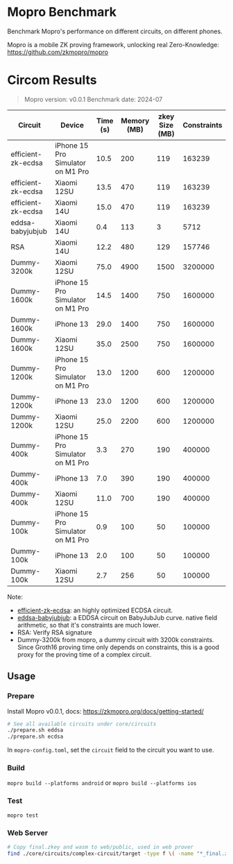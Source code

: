 # Mopro Benchmark

Benchmark Mopro's performance on different circuits, on different phones.

Mopro is a mobile ZK proving framework, unlocking real Zero-Knowledge: https://github.com/zkmopro/mopro

# Circom Results
> Mopro version: v0.0.1
> Benchmark date: 2024-07

| Circuit | Device | Time (s) | Memory (MB) | zkey Size (MB) | Constraints |
|---------|---------|-----------|-------------|--------------|-------------|
| efficient-zk-ecdsa | iPhone 15 Pro Simulator on M1 Pro | 10.5 | 200 | 119 | 163239 |
| efficient-zk-ecdsa | Xiaomi 12SU | 13.5 | 470 | 119 | 163239 |
| efficient-zk-ecdsa | Xiaomi 14U | 15.0 | 470 | 119 | 163239 |
| eddsa-babyjubjub | Xiaomi 14U | 0.4 | 113 | 3 | 5712 |
| RSA | Xiaomi 14U | 12.2 | 480 | 129 | 157746 |
| Dummy-3200k | Xiaomi 12SU | 75.0 | 4900 | 1500 | 3200000 |
| Dummy-1600k | iPhone 15 Pro Simulator on M1 Pro | 14.5 | 1400 | 750 | 1600000 |
| Dummy-1600k | iPhone 13 | 29.0 | 1400 | 750 | 1600000 |
| Dummy-1600k | Xiaomi 12SU | 35.0 | 2500 | 750 | 1600000 |
| Dummy-1200k | iPhone 15 Pro Simulator on M1 Pro | 13.0 | 1200 | 600 | 1200000 |
| Dummy-1200k | iPhone 13 | 23.0 | 1200 | 600 | 1200000 |
| Dummy-1200k | Xiaomi 12SU | 25.0 | 2200 | 600 | 1200000 |
| Dummy-400k | iPhone 15 Pro Simulator on M1 Pro | 3.3 | 270 | 190 | 400000 |
| Dummy-400k | iPhone 13 | 7.0 | 390 | 190 | 400000 |
| Dummy-400k | Xiaomi 12SU | 11.0 | 700 | 190 | 400000 |
| Dummy-100k | iPhone 15 Pro Simulator on M1 Pro | 0.9 | 100 | 50 | 100000 |
| Dummy-100k | iPhone 13 | 2.0 | 100 | 50 | 100000 |
| Dummy-100k | Xiaomi 12SU | 2.7 | 256 | 50 | 100000 |

Note:
- [efficient-zk-ecdsa](https://github.com/personaelabs/efficient-zk-ecdsa): an highly optimized ECDSA circuit.
- [eddsa-babyjubjub](https://github.com/iden3/circomlib/blob/master/circuits/eddsamimc.circom): a EDDSA circuit on BabyJubJub curve. native field arithmetic, so that it's constraints are much lower.
- RSA: Verify RSA signature
- Dummy-3200k from mopro, a dummy circuit with 3200k constraints. Since Groth16 proving time only depends on constraints, this is a good proxy for the proving time of a complex circuit.

## Usage

### Prepare
Install Mopro v0.0.1, docs: https://zkmopro.org/docs/getting-started/

```sh
# See all available circuits under core/circuits
./prepare.sh eddsa
./prepare.sh ecdsa
```

In `mopro-config.toml`, set the `circuit` field to the circuit you want to use. 

### Build

`mopro build --platforms android` or `mopro build --platforms ios`

### Test

`mopro test`

### Web Server
```sh
# Copy final.zkey and wasm to web/public, used in web prover
find ./core/circuits/complex-circuit/target -type f \( -name "*_final.zkey" -o -name "*.wasm" \) -exec cp {} ./web/public \;
```